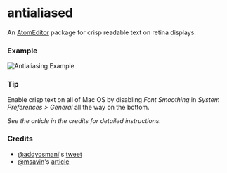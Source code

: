 # antialiased

An [AtomEditor](https://atom.io/) package for crisp readable text on retina displays.


### Example
![Antialiasing Example](http://dferber90.github.io/atom-antialiased/atom-antialiased.png)

### Tip
Enable crisp text on all of Mac OS by disabling *Font Smoothing* in *System Preferences > General* all the way on the bottom.

*See the article in the credits for detailed instructions.*


### Credits
* [@addyosmani](https://twitter.com/addyosmani/)'s [tweet](https://twitter.com/addyosmani/status/611576684731609088?lang=de)
* [@msavin](https://twitter.com/msavin/)'s [article](https://medium.com/@msavin/tip-disable-font-smoothing-on-retina-displays-5f090ce889c6)
